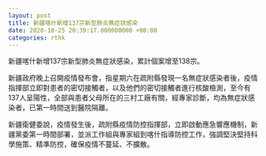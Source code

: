 ```yaml
---
layout: post
title: 新疆喀什新增137宗新型肺炎無症狀感染
date: 2020-10-25 20:39:17.000000000 +08:00
categories: rthk
---
```


新疆喀什新增137宗新型肺炎無症狀感染，累計個案增至138宗。

新疆政府晚上召開疫情發布會，指星期六在疏附縣發現一名無症狀感染者後，疫情指揮部立即對患者的密切接觸者，以及他們的密切接觸者進行核酸檢測，至今有137人呈陽性，全部與患者父母所在的三村工廠有關，經專家診斷，均為無症狀感染者，已第一時間送到醫院隔離。

新疆衛健委說，疫情發生後，疏附縣疫情防控指揮部，立即啟動應急響應機制，新疆黨委第一時間部署，並派工作組與專家組到喀什指導防控工作，強調堅決堅持科學施策、精準防控，確保疫情不蔓延、不擴散。
